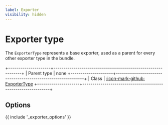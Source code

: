 ```yaml
---
label: Exporter
visibility: hidden
---
```


# Exporter type

The `ExporterType` represents a base exporter, used as a parent for every other exporter type in the bundle.

+---------------------+--------------------------------------------------------------+
| Parent type         | none
+---------------------+--------------------------------------------------------------+
| Class               | [:icon-mark-github: ExporterType](https://github.com/Kreyu/data-table-bundle/blob/main/src/Exporter/Type/ExporterType.php)
+---------------------+--------------------------------------------------------------+

## Options

{{ include '_exporter_options' }}
